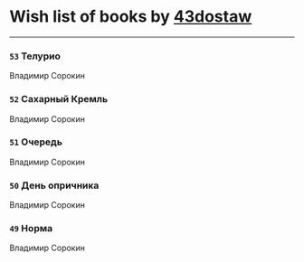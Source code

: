 # Wish list of books by [43dostaw](http://vk.com/id201788999)
---

### `53` Телурио
Владимир Сорокин

### `52` Сахарный Кремль
Владимир Сорокин

### `51` Очередь
Владимир Сорокин

### `50` День опричника
Владимир Сорокин

### `49` Норма
Владимир Сорокин

